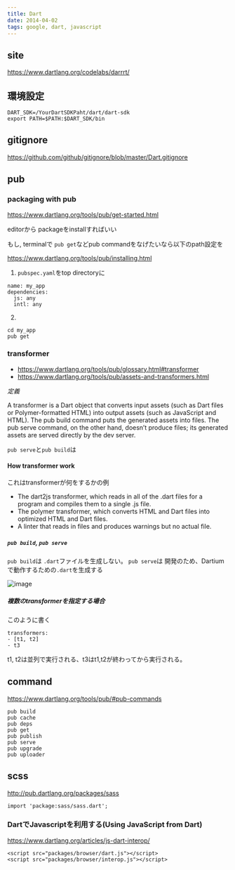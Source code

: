```yaml
---
title: Dart
date: 2014-04-02
tags: google, dart, javascript
---
```


## site

<https://www.dartlang.org/codelabs/darrrt/>

## 環境設定

```
DART_SDK=/YourDartSDKPaht/dart/dart-sdk
export PATH=$PATH:$DART_SDK/bin
```

## gitignore

<https://github.com/github/gitignore/blob/master/Dart.gitignore>

## pub 

### packaging with pub

<https://www.dartlang.org/tools/pub/get-started.html>

editorから packageをinstallすればいい

もし, terminalで `pub get`などpub commandをなげたいなら以下のpath設定を

<https://www.dartlang.org/tools/pub/installing.html>

1. `pubspec.yaml`をtop directoryに


```
name: my_app
dependencies:
  js: any
  intl: any
```

2.
```
cd my_app
pub get
```

### transformer

* <https://www.dartlang.org/tools/pub/glossary.html#transformer>
* <https://www.dartlang.org/tools/pub/assets-and-transformers.html>


*定義*

A transformer is a Dart object that converts input assets (such as Dart files or Polymer-formatted HTML) into output assets (such as JavaScript and HTML). 
The pub build command puts the generated assets into files. 
The pub serve command, on the other hand, doesn’t produce files; its generated assets are served directly by the dev server.

`pub serve`と`pub build`は

#### How transformer work

これはtransformerが何をするかの例

* The dart2js transformer, which reads in all of the .dart files for a program and compiles them to a single .js file.
* The polymer transformer, which converts HTML and Dart files into optimized HTML and Dart files.
* A linter that reads in files and produces warnings but no actual file.

##### `pub build`, `pub serve`

`pub build`は `.dart`ファイルを生成しない。
`pub serve`は 開発のため、Dartiumで動作するための`.dart`を生成する

![image](http://lunchmate-blog.s3.amazonaws.com/blog-image/2014-04-02/assets-and-transformers.png)

##### 複数のtransformerを指定する場合
  
このように書く
```
transformers:
- [t1, t2]
- t3
```
t1, t2は並列で実行される、t3はt1,t2が終わってから実行される。

## command

<https://www.dartlang.org/tools/pub/#pub-commands>

```
pub build
pub cache
pub deps
pub get
pub publish
pub serve
pub upgrade
pub uploader
```

## scss

<http://pub.dartlang.org/packages/sass>

`import 'package:sass/sass.dart';`


### DartでJavascriptを利用する(Using JavaScript from Dart)

<https://www.dartlang.org/articles/js-dart-interop/>


```
<script src="packages/browser/dart.js"></script>
<script src="packages/browser/interop.js"></script>
```
